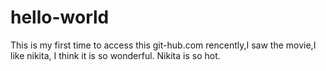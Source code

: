 hello-world
===========

This is my first time to access this git-hub.com
rencently,I saw the movie,I like nikita,
I think it is so wonderful.
Nikita is so hot.
